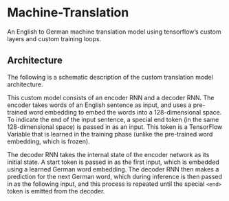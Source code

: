 # Machine-Translation
An English to German machine translation model using tensorflow’s custom layers and custom training loops.

## Architecture
The following is a schematic description of the custom translation model architecture.

This custom model consists of an encoder RNN and a decoder RNN. The encoder takes words of an English sentence as input, and uses a pre-trained word embedding to embed the words into a 128-dimensional space. To indicate the end of the input sentence, a special end token (in the same 128-dimensional space) is passed in as an input. This token is a TensorFlow Variable that is learned in the training phase (unlike the pre-trained word embedding, which is frozen).

The decoder RNN takes the internal state of the encoder network as its initial state. A start token is passed in as the first input, which is embedded using a learned German word embedding. The decoder RNN then makes a prediction for the next German word, which during inference is then passed in as the following input, and this process is repeated until the special `<end>` token is emitted from the decoder.
